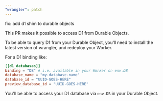 ```yaml
---
"wrangler": patch
---
```


fix: add d1 shim to durable objects

This PR makes it possible to access D1 from Durable Objects.

To be able to query D1 from your Durable Object, you'll need to install the latest version of wrangler, and redeploy your Worker.

For a D1 binding like:

```toml
[[d1_databases]]
binding = "DB" # i.e. available in your Worker on env.DB
database_name = "my-database-name"
database_id = "UUID-GOES-HERE"
preview_database_id = "UUID-GOES-HERE"
```

You'll be able to access your D1 database via `env.DB` in your Durable Object.
